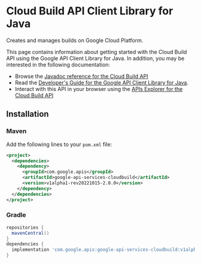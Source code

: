 # Cloud Build API Client Library for Java

Creates and manages builds on Google Cloud Platform.

This page contains information about getting started with the Cloud Build API
using the Google API Client Library for Java. In addition, you may be interested
in the following documentation:

* Browse the [Javadoc reference for the Cloud Build API][javadoc]
* Read the [Developer's Guide for the Google API Client Library for Java][google-api-client].
* Interact with this API in your browser using the [APIs Explorer for the Cloud Build API][api-explorer]

## Installation

### Maven

Add the following lines to your `pom.xml` file:

```xml
<project>
  <dependencies>
    <dependency>
      <groupId>com.google.apis</groupId>
      <artifactId>google-api-services-cloudbuild</artifactId>
      <version>v1alpha1-rev20221015-2.0.0</version>
    </dependency>
  </dependencies>
</project>
```

### Gradle

```gradle
repositories {
  mavenCentral()
}
dependencies {
  implementation 'com.google.apis:google-api-services-cloudbuild:v1alpha1-rev20221015-2.0.0'
}
```

[javadoc]: https://googleapis.dev/java/google-api-services-cloudbuild/latest/index.html
[google-api-client]: https://github.com/googleapis/google-api-java-client/
[api-explorer]: https://developers.google.com/apis-explorer/#p/cloudbuild/v1/
